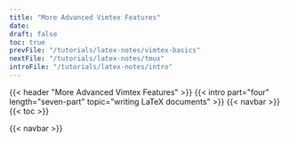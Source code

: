 ```yaml
---
title: "More Advanced Vimtex Features"
date:
draft: false
toc: true
prevFile: "/tutorials/latex-notes/vimtex-basics"
nextFile: "/tutorials/latex-notes/tmux"
introFile: "/tutorials/latex-notes/intro"
---
```


{{< header "More Advanced Vimtex Features" >}}
{{< intro part="four" length="seven-part" topic="writing LaTeX documents" >}}
{{< navbar >}}
{{< toc >}}

{{< navbar >}}
